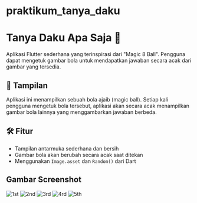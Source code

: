 # praktikum_tanya_daku

# Tanya Daku Apa Saja 🎱

Aplikasi Flutter sederhana yang terinspirasi dari "Magic 8 Ball". Pengguna dapat mengetuk gambar bola untuk mendapatkan jawaban secara acak dari gambar yang tersedia.

## 📱 Tampilan

Aplikasi ini menampilkan sebuah bola ajaib (magic ball). Setiap kali pengguna mengetuk bola tersebut, aplikasi akan secara acak menampilkan gambar bola lainnya yang menggambarkan jawaban berbeda.

## 🛠️ Fitur

- Tampilan antarmuka sederhana dan bersih
- Gambar bola akan berubah secara acak saat ditekan
- Menggunakan `Image.asset` dan `Random()` dari Dart

## Gambar Screenshot
![1st](https://github.com/user-attachments/assets/24fc1811-9c77-48f4-bd11-2f2514780fa5)
![2nd](https://github.com/user-attachments/assets/40ad8903-db73-4c0a-844d-6b7faf9934db)
![3rd](https://github.com/user-attachments/assets/af3e99d6-06a3-4b70-9e62-d2789a354c0a)
![4rd](https://github.com/user-attachments/assets/d6b2f199-4fd3-4f26-8274-61b59feff234)
![5th](https://github.com/user-attachments/assets/af034b82-633c-4610-9450-332c20172247)
